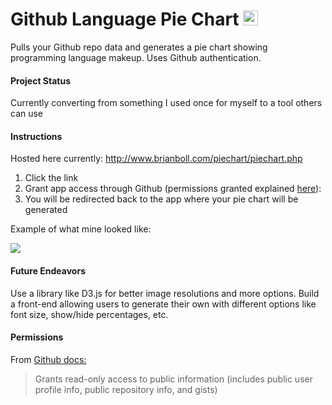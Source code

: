 # Github Language Pie Chart <img src="http://www.brianboll.com/piechart/example.png" width="24" height="24">
Pulls your Github repo data and generates a pie chart showing programming language makeup. Uses Github authentication.

#### Project Status 
Currently converting from something I used once for myself to a tool others can use

#### Instructions
Hosted here currently: http://www.brianboll.com/piechart/piechart.php

1. Click the link
2. Grant app access through Github (permissions granted explained [here](#permissions)):
3. You will be redirected back to the app where your pie chart will be generated

Example of what mine looked like:

<img src="http://www.brianboll.com/piechart/example.png"></img>


#### Future Endeavors
Use a library like D3.js for better image resolutions and more options. Build a front-end allowing users to generate their own with different options like font size, show/hide percentages, etc.

#### Permissions
From [Github docs:](https://developer.github.com/apps/building-oauth-apps/scopes-for-oauth-apps/#available-scopes)
> Grants read-only access to public information (includes public user profile info, public repository info, and gists)
